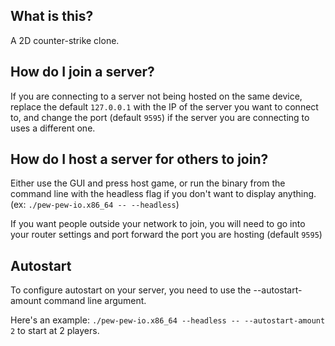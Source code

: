 ## What is this?
A 2D counter-strike clone.

## How do I join a server?
If you are connecting to a server not being hosted on the same device, replace the default `127.0.0.1` with the IP of the server you want to connect to, and change the port (default `9595`) if the server you are connecting to uses a different one.

## How do I host a server for others to join?
Either use the GUI and press host game, or run the binary from the command line with the headless flag if you don't want to display anything. (ex: `./pew-pew-io.x86_64 -- --headless`)

If you want people outside your network to join, you will need to go into your router settings and port forward the port you are hosting (default `9595`)

## Autostart
To configure autostart on your server, you need to use the --autostart-amount command line argument. 

Here's an example: `./pew-pew-io.x86_64 --headless -- --autostart-amount 2` to start at 2 players.
